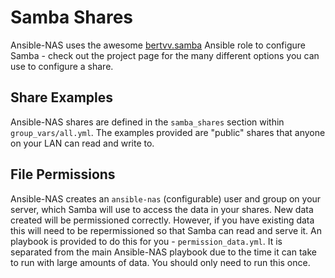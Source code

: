 # Samba Shares

Ansible-NAS uses the awesome [bertvv.samba](https://github.com/bertvv/ansible-role-samba) Ansible role to configure Samba - check out the project page for the many different options you can use to configure a share.

## Share Examples

Ansible-NAS shares are defined in the `samba_shares` section within `group_vars/all.yml`. The examples provided are
"public" shares that anyone on your LAN can read and write to.

## File Permissions

Ansible-NAS creates an `ansible-nas` (configurable) user and group on your server, which Samba will use to access the data in your shares. New data created will be permissioned correctly. However, if you have existing data this will need to be repermissioned so that Samba can read and serve it. An playbook is provided to do this for you - `permission_data.yml`. It is separated from the main Ansible-NAS playbook due to the time it can take to run with large amounts of data. You should only need to run this once.